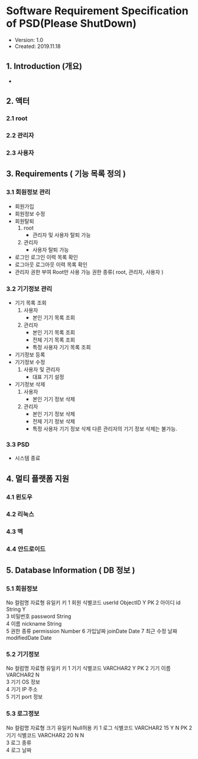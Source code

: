 # Software Requirement Specification of PSD(Please ShutDown)

- Version: 1.0
- Created: 2019.11.18


## 1. Introduction (개요)

- 

## 2. 액터

### 2.1 root
### 2.2 관리자
### 2.3 사용자


## 3. Requirements ( 기능 목록 정의 )

### 3.1 회원정보 관리
- 회원가입
- 회원정보 수정
- 회원탈퇴
	1. root
		- 관리자 및 사용자 탈퇴 가능
	2. 관리자
		- 사용자 탈퇴 가능
- 로그인
	로그인 이력 목록 확인
- 로그아웃
	로그아웃 이력 목록 확인
- 관리자 권한 부여
	Root만 사용 가능
	권한 종류( root, 관리자, 사용자 )

### 3.2 기기정보 관리
- 기기 목록 조회
	1. 사용자
	 	- 본인 기기 목록 조회
	2. 관리자
		- 본인 기기 목록 조회
		- 전체 기기 목록 조회
		- 특정 사용자 기기 목록 조회
- 기기정보 등록
- 기기정보 수정
	1. 사용자 및 관리자
		- 대표 기기 설정
- 기기정보 삭제
	1. 사용자
		- 본인 기기 정보 삭제
	2. 관리자
		- 본인 기기 정보 삭제
		- 전체 기기 정보 삭제
		- 특정 사용자 기기 정보 삭제
			다른 관리자의 기기 정보 삭제는 불가능.

### 3.3 PSD
- 시스템 종료


## 4. 멀티 플랫폼 지원

### 4.1 윈도우
### 4.2 리눅스
### 4.3 맥
### 4.4 안드로이드


## 5. Database Information ( DB 정보 )			
	
### 5.1 회원정보
No	컬럼명							자료형				유일키		키
1	회원 식별코드		userId			ObjectID			Y			PK
2	아이디			id				String				Y		
3	비밀번호			password		String			
4	이름				nickname		String	
5	권한 종류			permission		Number
6	가입날짜			joinDate		Date
7	최근 수정 날짜		modifiedDate	Date		
         

### 5.2 기기정보
No	컬럼명			자료형		유일키		키
1	기기 식별코드		VARCHAR2	Y			PK
2	기기 이름			VARCHAR2	N		
3	기기 OS 정보					
4	기기 IP 주소					
5	기기 port 정보					
						
						
### 5.3 로그정보
No	컬럼명			자료형		크기		유일키	Null허용		키
1	로그 식별코드		VARCHAR2	15		Y		N			PK
2	기기 식별코드		VARCHAR2	20		N		N	
3	로그 종류					
4	로그 날짜					
						
